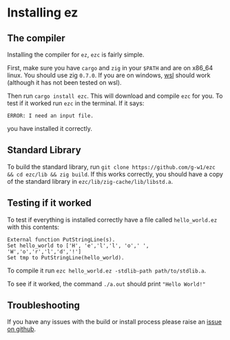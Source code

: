 # Installing ez

## The compiler

Installing the compiler for `ez`, `ezc` is fairly simple.

First, make sure you have `cargo` and `zig` in your `$PATH` and are on x86_64 linux. You should use zig `0.7.0`. If you are on windows, [wsl](https://docs.microsoft.com/en-us/windows/wsl/install-win10) should work (although it has not been tested on wsl).

Then run `cargo install ezc`. This will download and compile `ezc` for you. To test if it worked run `ezc` in the terminal. If it says:
```
ERROR: I need an input file.
```
you have installed it correctly.

## Standard Library

To build the standard library, run `git clone https://github.com/g-w1/ezc && cd ezc/lib && zig build`. If this works correctly, you should have a copy of the standard library in `ezc/lib/zig-cache/lib/libstd.a`.

## Testing if it worked

To test if everything is installed correctly have a file called `hello_world.ez` with this contents:
```
External function PutStringLine(s).
Set hello_world to ['H', 'e','l','l', 'o',' ', 'W','o','r','l','d','!']
Set tmp to PutStringLine(hello_world).
```

To compile it run `ezc hello_world.ez -stdlib-path path/to/stdlib.a`.

To see if it worked, the command `./a.out` should print `"Hello World!"`

## Troubleshooting

If you have any issues with the build or install process please raise an [issue on github](https://github.com/g-w1/ezc/issues).
